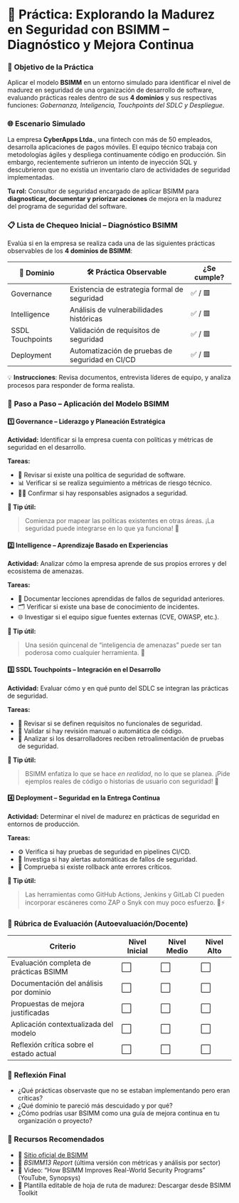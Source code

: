 # 🔐 **Práctica: Explorando la Madurez en Seguridad con BSIMM – Diagnóstico y Mejora Continua**

### 🎯 **Objetivo de la Práctica**

Aplicar el modelo **BSIMM** en un entorno simulado para identificar el nivel de madurez en seguridad de una organización de desarrollo de software, evaluando prácticas reales dentro de sus **4 dominios** y sus respectivas funciones: *Gobernanza, Inteligencia, Touchpoints del SDLC y Despliegue*.

### 🌐 **Escenario Simulado**

La empresa **CyberApps Ltda.**, una fintech con más de 50 empleados, desarrolla aplicaciones de pagos móviles. El equipo técnico trabaja con metodologías ágiles y despliega continuamente código en producción.
 Sin embargo, recientemente sufrieron un intento de inyección SQL y descubrieron que no existía un inventario claro de actividades de seguridad implementadas.

**Tu rol:** Consultor de seguridad encargado de aplicar BSIMM para **diagnosticar, documentar y priorizar acciones** de mejora en la madurez del programa de seguridad del software.

### 📋 **Lista de Chequeo Inicial – Diagnóstico BSIMM**

Evalúa si en la empresa se realiza cada una de las siguientes prácticas observables de los **4 dominios de BSIMM**:

| 🧩 Dominio        | 🛠️ Práctica Observable                           | ¿Se cumple? |
| ---------------- | ----------------------------------------------- | ----------- |
| Governance       | Existencia de estrategia formal de seguridad    | ✅ / 🟥       |
| Intelligence     | Análisis de vulnerabilidades históricas         | ✅ / 🟥       |
| SSDL Touchpoints | Validación de requisitos de seguridad           | ✅ / 🟥       |
| Deployment       | Automatización de pruebas de seguridad en CI/CD | ✅ / 🟥       |



💡 **Instrucciones**: Revisa documentos, entrevista líderes de equipo, y analiza procesos para responder de forma realista.

### 🧭 **Paso a Paso – Aplicación del Modelo BSIMM**

#### 1️⃣ **Governance – Liderazgo y Planeación Estratégica**

**Actividad:** Identificar si la empresa cuenta con políticas y métricas de seguridad en el desarrollo.

**Tareas:**

- 🧾 Revisar si existe una política de seguridad de software.
- 📊 Verificar si se realiza seguimiento a métricas de riesgo técnico.
- 🧑‍💼 Confirmar si hay responsables asignados a seguridad.

**📌 Tip útil:**

> Comienza por mapear las políticas existentes en otras áreas. ¡La seguridad puede integrarse en lo que ya funciona! 🔎



#### 2️⃣ **Intelligence – Aprendizaje Basado en Experiencias**

**Actividad:** Analizar cómo la empresa aprende de sus propios errores y del ecosistema de amenazas.

**Tareas:**

- 🔁 Documentar lecciones aprendidas de fallos de seguridad anteriores.
- 🗂️ Verificar si existe una base de conocimiento de incidentes.
- 🌐 Investigar si el equipo sigue fuentes externas (CVE, OWASP, etc.).

**📌 Tip útil:**

> Una sesión quincenal de “inteligencia de amenazas” puede ser tan poderosa como cualquier herramienta. 🧠

#### 3️⃣ **SSDL Touchpoints – Integración en el Desarrollo**

**Actividad:** Evaluar cómo y en qué punto del SDLC se integran las prácticas de seguridad.

**Tareas:**

- 🧱 Revisar si se definen requisitos no funcionales de seguridad.
- 🧪 Validar si hay revisión manual o automática de código.
- 🤝 Analizar si los desarrolladores reciben retroalimentación de pruebas de seguridad.

**📌 Tip útil:**

> BSIMM enfatiza lo que se hace *en realidad*, no lo que se planea. ¡Pide ejemplos reales de código o historias de usuario con seguridad! 📘

#### 4️⃣ **Deployment – Seguridad en la Entrega Continua**

**Actividad:** Determinar el nivel de madurez en prácticas de seguridad en entornos de producción.

**Tareas:**

- ⚙️ Verifica si hay pruebas de seguridad en pipelines CI/CD.
- 🚨 Investiga si hay alertas automáticas de fallos de seguridad.
- 🔁 Comprueba si existe rollback ante errores críticos.

**📌 Tip útil:**

> Las herramientas como GitHub Actions, Jenkins y GitLab CI pueden incorporar escáneres como ZAP o Snyk con muy poco esfuerzo. 🧪⚡

### 🧮 **Rúbrica de Evaluación (Autoevaluación/Docente)**

| Criterio                                 | Nivel Inicial | Nivel Medio | Nivel Alto |
| ---------------------------------------- | ------------- | ----------- | ---------- |
| Evaluación completa de prácticas BSIMM   | ⬜             | ⬜           | ⬜          |
| Documentación del análisis por dominio   | ⬜             | ⬜           | ⬜          |
| Propuestas de mejora justificadas        | ⬜             | ⬜           | ⬜          |
| Aplicación contextualizada del modelo    | ⬜             | ⬜           | ⬜          |
| Reflexión crítica sobre el estado actual | ⬜             | ⬜           | ⬜          |



### 🧠 **Reflexión Final**

- ¿Qué prácticas observaste que no se estaban implementando pero eran críticas?
- ¿Qué dominio te pareció más descuidado y por qué?
- ¿Cómo podrías usar BSIMM como una guía de mejora continua en tu organización o proyecto?

### 📌 Recursos Recomendados

- 🔗 [Sitio oficial de BSIMM](https://www.bsimm.com/)
- 📘 *BSIMM13 Report* (última versión con métricas y análisis por sector)
- 🎥 Video: “How BSIMM Improves Real-World Security Programs” (YouTube, Synopsys)
- 📄 Plantilla editable de hoja de ruta de madurez: Descargar desde BSIMM Toolkit

